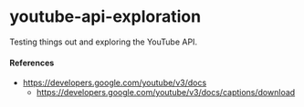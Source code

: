 # youtube-api-exploration
Testing things out and exploring the YouTube API.


#### References
- https://developers.google.com/youtube/v3/docs
    - https://developers.google.com/youtube/v3/docs/captions/download
